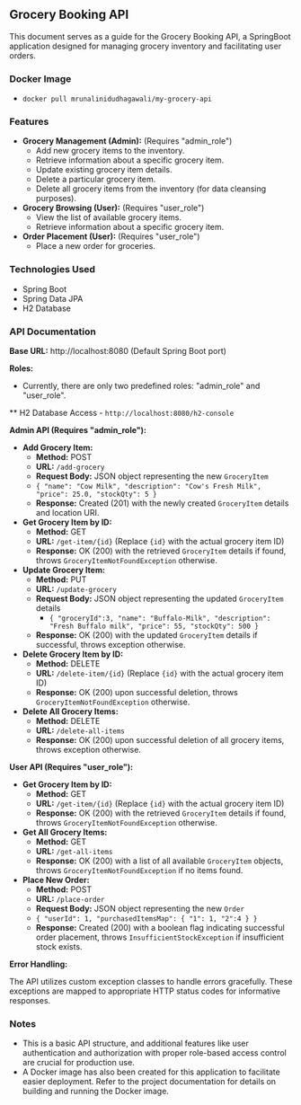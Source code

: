 ## Grocery Booking API

This document serves as a guide for the Grocery Booking API, a SpringBoot application designed for managing grocery inventory and facilitating user orders.

### Docker Image
   * `docker pull mrunalinidudhagawali/my-grocery-api`
     
### Features

* **Grocery Management (Admin):** (Requires "admin_role")
    * Add new grocery items to the inventory.
    * Retrieve information about a specific grocery item.
    * Update existing grocery item details.
    * Delete a particular grocery item.
    * Delete all grocery items from the inventory (for data cleansing purposes).
* **Grocery Browsing (User):** (Requires "user_role")
    * View the list of available grocery items.
    * Retrieve information about a specific grocery item.
* **Order Placement (User):** (Requires "user_role")
    * Place a new order for groceries. 

### Technologies Used

* Spring Boot
* Spring Data JPA
* H2 Database

### API Documentation

**Base URL:** http://localhost:8080 (Default Spring Boot port)

**Roles:**

* Currently, there are only two predefined roles: "admin_role" and "user_role".

** H2 Database Access - `http://localhost:8080/h2-console`

**Admin API (Requires "admin_role"):**

* **Add Grocery Item:**
    * **Method:** POST
    * **URL:** `/add-grocery`
    * **Request Body:** JSON object representing the new `GroceryItem`
    * `{
    "name": "Cow Milk",
    "description": "Cow's Fresh Milk",
    "price": 25.0,
    "stockQty": 5
      }`
    * **Response:** Created (201) with the newly created `GroceryItem` details and location URI.
* **Get Grocery Item by ID:**
    * **Method:** GET
    * **URL:** `/get-item/{id}` (Replace `{id}` with the actual grocery item ID)
    * **Response:** OK (200) with the retrieved `GroceryItem` details if found, throws `GroceryItemNotFoundException` otherwise.
* **Update Grocery Item:**
    * **Method:** PUT
    * **URL:** `/update-grocery`
    * **Request Body:** JSON object representing the updated `GroceryItem` details
      * `{
      "groceryId":3,
    "name": "Buffalo-Milk",
    "description": "Fresh Buffalo milk",
    "price": 55,
    "stockQty": 500
    }`
    * **Response:** OK (200) with the updated `GroceryItem` details if successful, throws exception otherwise.
* **Delete Grocery Item by ID:**
    * **Method:** DELETE
    * **URL:** `/delete-item/{id}` (Replace `{id}` with the actual grocery item ID)
    * **Response:** OK (200) upon successful deletion, throws `GroceryItemNotFoundException` otherwise.
* **Delete All Grocery Items:**
    * **Method:** DELETE
    * **URL:** `/delete-all-items`
    * **Response:** OK (200) upon successful deletion of all grocery items, throws exception otherwise.

**User API (Requires "user_role"):**

* **Get Grocery Item by ID:**
    * **Method:** GET
    * **URL:** `/get-item/{id}` (Replace `{id}` with the actual grocery item ID)
    * **Response:** OK (200) with the retrieved `GroceryItem` details if found, throws `GroceryItemNotFoundException` otherwise.
* **Get All Grocery Items:**
    * **Method:** GET
    * **URL:** `/get-all-items`
    * **Response:** OK (200) with a list of all available `GroceryItem` objects, throws `GroceryItemNotFoundException` if no items found.
* **Place New Order:**
    * **Method:** POST
    * **URL:** `/place-order`
    * **Request Body:** JSON object representing the new `Order`
    * `{
  "userId": 1,
  "purchasedItemsMap": {
    "1": 1,
    "2":4
  }
}
`
    * **Response:** Created (200) with a boolean flag indicating successful order placement, throws `InsufficientStockException` if insufficient stock exists.

**Error Handling:**

The API utilizes custom exception classes to handle errors gracefully. These exceptions are mapped to appropriate HTTP status codes for informative responses.

### Notes

* This is a basic API structure, and additional features like user authentication and authorization with proper role-based access control are crucial for production use.
* A Docker image has also been created for this application to facilitate easier deployment. Refer to the project documentation for details on building and running the Docker image.

